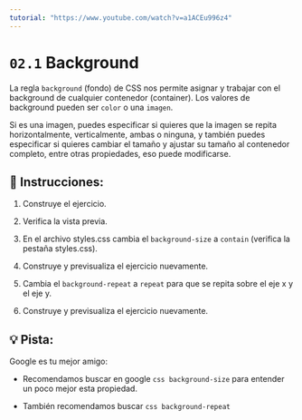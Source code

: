 ```yaml
---
tutorial: "https://www.youtube.com/watch?v=a1ACEu996z4"
---
```


# `02.1` Background

La regla `background` (fondo) de CSS nos permite asignar y trabajar con el background de cualquier contenedor (container). Los valores de background pueden ser `color` o una `imagen`.

Si es una imagen, puedes especificar si quieres que la imagen se repita horizontalmente, verticalmente, ambas o ninguna, y también puedes especificar si quieres cambiar el tamaño y ajustar su tamaño al contenedor completo, entre otras propiedades, eso puede modificarse.

## 📝 Instrucciones:

1. Construye el ejercicio.

2. Verifica la vista previa.

3. En el archivo styles.css cambia el `background-size` a `contain` (verifica la pestaña styles.css).

4. Construye y previsualiza el ejercicio nuevamente.

5. Cambia el `background-repeat` a `repeat`  para que se repita sobre el eje x y el eje y.

6. Construye y previsualiza el ejercicio nuevamente.

## 💡 Pista:

Google es tu mejor amigo:

- Recomendamos buscar en google `css background-size` para entender un poco mejor esta propiedad.

- También recomendamos buscar `css background-repeat`
